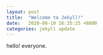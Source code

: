 ```yaml
---
layout: post
title:  "Welcome to Jekyll!"
date:   2020-08-10 16:35:25 +0800
categories: jekyll update
---
```

hello! everyone.

